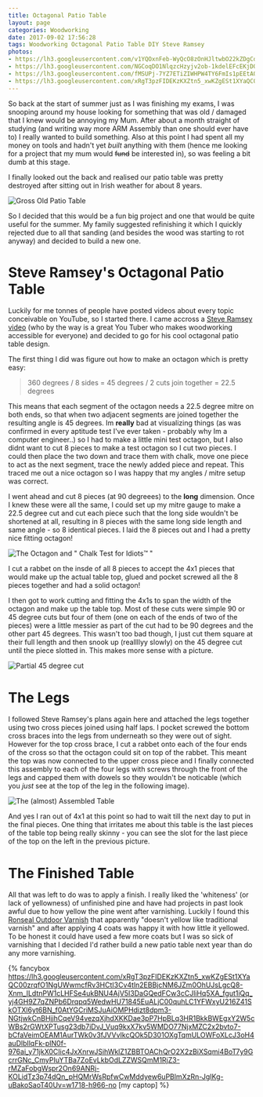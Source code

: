 ```yaml
---
title: Octagonal Patio Table
layout: page
categories: Woodworking
date: 2017-09-02 17:56:28
tags: Woodworking Octagonal Patio Table DIY Steve Ramsey
photos: 
- https://lh3.googleusercontent.com/v1YQOxnFeb-WyQcO8zOnHJltwbO22kZDgCdVX69BNYpgsFGQxAKb2ak24K9lmmzWBn4cOxIKyA-hXL5e7Pv1KOcwQb1wrGxbBEjHTx5SasNJOb8FjPTReInVUzxXntcjVfjPjrQ8VdatKgmLSkuWpf63LWoIf0SHXxy2yfEIGSsMQKBfRWlCHRI-Mk5e3ZtKRH_RGPQ7NV9x2tKNHb_mJF92sCdT5t8ikocWOOWgsviHGuP1Z87u11xW_RWI3vyCd57-zouGKSdAF3m8JGl-D9RJRsii7DJ599zXENqcjCzNZOn4fsMet_NlPEN2IWbF0lmVSiNP-YgnclOMV3K1M4uyRt9KPqRyuyyZ9laKXOSiVZ_rJ7Um5GjS96usth0PJiO8tHUOyjrwV4qlzj8xNOLuzd-ui-N_RxMzFbuyiDNyQI_y4949S6m_UWS8WiYeTH9nEi14i6D6H9QaU_ytsvSZ-nXH_VOkM5aFBBulN2fz_r5TtYqNzW-1s0EQD2tPiBwBw_fb3Lc7dtrdyFELo4tCexJxHLzUZCSn_YT4eVFlhj5Rk8QNkOr1ms_HJz3LlYQxreSSXgT_hmzPKis2l3cZAxtAkX0bNRgErtD1gBVgaNG-o6Ic=w1718-h966-no
- https://lh3.googleusercontent.com/NGCoqDO1NlqzcHzyjv2ob-1kdelEFcEKjDQjnxV9GDkQb-VmgdIjHf_5dZ5HwjzFhL1PtYy5EnW7Q4Ay2HlF_bzYpZicnU_MApevNlrYTxZLc0yAyKX0sCtAg0VeH39Ie5n99lEU0tI2IgWltLBM03qhMheeqOtdPexj3e8WWMq6D_jQrK9zXeWLRTOEdCV6L0MJ3HZhcMexvVP8-WHcs2_3XaqQsF7mV5neGzgzO_su6I6byA1xMfsyA-s_X9lNF7BUzCdUu8FOLT2vgGNcjkOFHCjVgn_sQGHAdLydOjbUoBLOx43nlev3SP6OA1xeC5dzMIjkKOacTsmzIj-w5ikOKzmsPWqzH8fSHalwi47RsjmqYjLWJTTwHZ0jmyfmqttmGX60N0CN4-wXHy6S5Dsz8wiGlXRcRROZzjpYM5BMwFanf16mkVHr3xlv6HlFj0h_6SJWTChk9hPuh0lt7MY57cv8qwWitYTxKzYc-GUHEiNmnF_gb_KgTRFTW4cdz3wroQUzwqS-t-Exu4CCVDeNJ1h5JzKvE_IwDopLc3j9Qlrs4HW36mavNSAXsuAYkG9XAPmCbmRLGWTZbgCV4gT526yQzKxCAaHPmkQWDMw4OE9keTlv=w1718-h966-no
- https://lh3.googleusercontent.com/fMSUPj-7YZ7ETiZIWHPW4TY6FmIs1pEEtAQBsZ20eTXhVVga24hU1zivQxwxryp0ATvRY3SiM6E2r3TEggMHob_PBBKA0ONb2HLwvEv8Gdq6lhuyq942gSyS9PQOkDwYBRW9hwKcVst32jJRcBMlnOXb74aA-yEWSwXZYi0oo9mOD7Qbhpq32UBExQ6fRiyVOffjxp_yE4pDu789Cf273dTQbWqosAJTNJbse_oc1glmnZdDofwtgBKWVd0rqjzZ3BXTB2jj5BRY3KZTqY7N3sK9gjXRIl5G-yHO_NYMKOmSgED70-73H4dGdEP2EgFCzuhYbS9EV_urFcf6r6trkCilBcETRm2r9QhwHT1xquxdZxOXVMDd5ipiTpQBo9UQKk62eJWLmJco0mEQTdIG7b_3gugbgdupG-_d-_Y39OdN0xGG3PSlOzB9iixZvcguhxH5PFxINoU7IcSZJdpeGfr-gDABPFn97RvuXxUz3zmmqPM3slRclOv87yTYY0O77oT8c9el6zN-x4yZZKUj39jPBf4dsUlSsSjPgj720LLpa5rYzRNqdlNVXFEDn56kFkaQgjuVygEI7mLJWrqwwB7XXLOWAokTGMqOdxp8IynEZpLKM6vp=w1718-h966-no
- https://lh3.googleusercontent.com/xRgT3pzFIDEKzKXZtn5_xwKZgESt1XYaQC00zrqfO1NgUWwmcfRv3HCtI3Cv4tln2EBBjcNM6JZm0OhUJsLgcQ8-Xnm_ILdtnPW1cLHFSe4ukBNU4AjV5I3DaGQedFCw3cCJliHq5XA_fgut1iQq_yj4GH9Z7qZNPb6Drqpq5WedwHU71845EuALjC00quhLC1YFWxyU216Z41SkOTXl6yt6BN_f0AtYGCriMSJuAiOMPHdizt8dpm3-NGtjwkCnBHjjhCqeV94vezqXjhdXKKDae3pP7HpBLq3HR1BkkBWEgxY2W5cWBs2rGWtXPTusg23db7iDvJ_Vuq9kxX7kv5WMDO77NjxMZC2x2bvto7-bCfaVeimOEAM1AurTWk0v3fJVVvIkcQOk5D301OXgTqmULOWFoXLcJ3oH4auDlbIlqFk-pIN0f-976ai_y71jkX0CIic4JxXnrwJSihWklZ1ZBBTOAChQrO2X2zBiXSqmi4BoT7y9GcrrGNc_CmyPIuYTBa7ZoEvLkbOdLZZWSQmM1RjZ3-rMZaFobgWspr2On69ANRj-KOLidTz3p74dQn_pHQMrWsRpfwCwMddyew6uPBlmXzRn-JgIKg-uBakoSaoT40Uv=w1718-h966-no
---
```

So back at the start of summer just as I was finishing my exams, I was snooping around my house looking for something that was old / damaged that I knew would be annoying my Mum. After about a month straight of studying (and writing way more ARM Assembly than one should ever have to) I really wanted to build something. Also at this point I had spent all my money on tools and hadn't yet *built* anything with them (hence me looking for a project that my mum would ~~fund~~ be interested in),  so was feeling a bit dumb at this stage. 

I finally looked out the back and realised our patio table was pretty destroyed after sitting out in Irish weather for about 8 years. 

![Gross Old Patio Table](https://lh3.googleusercontent.com/SSKOnFgrtCUrf1JPv_h2njt_hvh651iPEVmSjYdBUIlhdyuqFmBwn4uDnDSg-S7l3N7dT6Yx463-YnOD4Fq9Z7CUbFkPJKhUYz6ACmyxsN2R_n7Y6bIsNdAitFwrKOx6QtfGcffLnxBVGGgKsC3X6Gaxh-HrcCHfPeBIUcUMoPG4_ijBPt-I3yqjoSuYVcWjn179Al6hJ8lUxXYVmIUxzjT9qeRfLUl8Y4_v_um4K0GJtWseTLQYpUsXnfYL6H_pzyb9IADG2NyEtRu45xoAi3OdlRvIxPA_h_hi42JghEf1S_2wmJdcVQAdrUEF-ZG_90l62gCwRbIxlp2-Z5QAcLpbGRF-oEO0mVI3sgtUIsUERq-dHvpdQJ69m36G1aRFJqAbqycxb90uO0hhjpMbcrFFE42vkfmYt1S5Mu22WNw_f3by25-xAPxgOYkQrL7fAFU5BWczlzY79bTUPZAT5nlt_maZWijHLBvtbVJugtH7IbQvZ8JlVnEAuODaZ50uTAS4lFNO17SE2-W057iBZcGJJlmuF4gYOAI6wATaHV5xAEdf1QytiLClv24EOa9y1uENN8Ez6og=s1560-w1560-h878-no)

So I decided that this would be a fun big project and one that would be quite useful for the summer. My family suggested refinishing it which I quickly rejected due to all that sanding (and besides the wood was starting to rot anyway) and decided to build a new one.


# Steve Ramsey's Octagonal Patio Table
Luckily for me tonnes of people have posted videos about every topic conceivable on YouTube, so I started there. I came accross a [Steve Ramsey video](https://www.youtube.com/watch?v=DPIfzyXd9Hg) (who by the way is a great You Tuber who makes woodworking accessible for everyone) and decided to go for his cool octagonal patio table design.

The first thing I did was figure out how to make an octagon which is pretty easy: 
> 360 degrees / 8 sides = 45 degrees / 2 cuts join together = 22.5 degrees

This means that each segment of the octagon needs a 22.5 degree mitre on both ends, so that when two adjacent segments are joined together the resulting angle is 45 degrees. Im **really** bad at visualizing things (as was confirmed in every aptitude test I've ever taken - probably why Im a computer engineer..) so I had to make a little mini test octagon, but I also didnt want to cut 8 pieces to make a test octagon so I cut two pieces. I could then place the two down and trace them with chalk, move one piece to act as the next segment, trace the newly added piece and repeat. This traced me out a nice octagon so I was happy that my angles / mitre setup was correct.

I went ahead and cut 8 pieces (at 90 degreees) to the **long** dimension. Once I knew these were all the same, I could set up my mitre gauge to make a 22.5 degree cut and cut each piece such that the long side wouldn't be shortened at all, resulting in 8 pieces with the same long side length and same angle - so 8 identical pieces. I laid the 8 pieces out and I had a pretty nice fitting octagon!

![The Octagon and " Chalk Test for Idiots&trade; "](https://lh3.googleusercontent.com/8VM_xAk1Pt8qTHIk-C86V3PBXj3mKowsGwYLadlNeFD53RB1HGVkCnOUV4fUOf7k7DXOqi2DrSlHYCKFDSB2pJPOhG19PLWCCOkuzKVbFyXIFla4adeNiMMeJ9gCMy1bDprJROkhmj4qCmRONoMNTWD17ixb9m9cSM4WEzhbRiJYtj2G4VsT2WrW2ut8rFfgDZDpjHru_mS8bw6UjYOiK67pTdSpX32GqRw3pDP62FOucnb25AUMskszalZ0m172TAwy0R3Bc0Rd7U86m2cGIpYVZnEIyQSZrdmpbQRog5duNVKR81XU3JnbpS8JlMGI7zb31SkTUjLBcsNdEKyjS_4ydgslMNDXannJtlxc-EcBKN2Q3sWA1TaC3RTw0BsCQ2W9ZVKbytp2xZyDQPCfjSHJha08MEskC9tyrXq5_mOUTNC4dmLzfkYjyxbyxDFjg8dAxiVhvEm9SIc9EoMDk0JK0U2gf2Z7NilJvbW2mT7wBF022ZbL3UlpaOqzQdY28rc7KCDglh8kI7L2YiZWg8rSk5DhUFWOH4l6SgknEMOO7Za7gWu7qCvMLzxja-G76mYxJMpplq89_eU72g5SSK9M9uqUH0OH9dZQ__fAD7xh_QNL-G49=w1560-h878-no)

I cut a rabbet on the insde of all 8 pieces to accept the 4x1 pieces that would make up the actual table top, glued and pocket screwed all the 8 pieces together and had a solid octagon!

I then got to work cutting and fitting the 4x1s to span the width of the octagon and make up the table top. Most of these cuts were simple 90 or 45 degree cuts but four of them (one on each of the ends of two of the pieces) were a little messier as part of the cut had to be 90 degrees and the other part 45 degrees. This wasn't too bad though, I just cut them square at their full length and then snook up (reallllyy slowly) on the 45 degree cut until the piece slotted in. This makes more sense with a picture.

 ![Partial 45 degree cut](https://lh3.googleusercontent.com/R8CrDX7vnhhjUdmd3BgM6SGLhKi4jjJwmvOEwaYY-YEI76QDqpfCKWoiDN4NXClajSAce5gP4Vmy1LEyHFpaoh0aZJuccfrVA279Z2HXH8gH63kSPBPLzkWBHcIyqHR7YVbIueIBDhyE6RC5uz6SBQcsoXgx_VtOtJFDCXv3k33-MqjJnOOO2nUYUrjHe8soV-2Qa8mHMcaoy8NCK7YdhV3_7BQz2xcDqs9Rf0X_BAXF63wSglPBIBfkAhQUOih5FltLg0EnPPuq-Rfdjz7NLIBDkEIoCjSqI2Y2ZsxOCYsVvwL4QtQbDB6mwrfH0PI-KET_aNjxAr6V1TFrPRg-FE1z550rCcR07iLWb_9gxHVX5tWpd_XzRMAp9ZbIHDaR14YMCm8uHP8kXoiRX3SO9ynYNMVPqaRVPZTTeAfr6bhr409m0Ub-AR0rCC419B7scVN35Qd3z9Y2o5IpK8xT93_MwINZPp0yb-Vpl1WPkIVjl3kPW0Q4yZeyAW7r9w-gKTlDt75Q28ZV5qv5rxEhZU6oC8mFc-MLpYiic9eiiN8hmxEhCuyRwqHy3lIdHu5B6nVIZu7rfO6UFaXu83JXj2SiXJFnlIrvOGN1ZLFv1LW-VurgrZqY=w1200-h715-no)

 # The Legs
 I followed Steve Ramsey's plans again here and attached the legs together using two cross pieces joined using half laps. I pocket screwed the bottom cross braces into the legs from underneath so they were out of sight. However for the top cross brace, I cut a rabbet onto each of the four ends of the cross so that the octagon could sit on top of the rabbet. This meant the top was now connected to the upper cross piece and I finally connected this assembly to each of the four legs with screws through the front of the legs and capped them with dowels so they wouldn't be noticable (which you *just* see at the top of the leg in the following image).

 ![The (almost) Assembled Table](https://lh3.googleusercontent.com/_mCDYeodRIk98uGH1KEssDOc1qRsMogiSeEs5Q6CahvmWvdwVD2horlxU7X5i-NnNlYsEF-rXpJBCWwy_Ku-B-KrjEIaeFWqORqIr0vax6Ga8TnX4oi-lkE_Sw0Ojrm5aWQZlN2oQPvJ8sA-pXVeuuYD8eBfMTVmU8yJPp1jeEJEXM7c1QFp_IBVbQ_C9V-rEKkfIyMJ4OXdcAHyVh9nbuqLK7V_dxC9-EZM0oICHuIut5SiSrcpHNSefve5YgvF1g6NNHC0n3yTIclCNwhdqp3yZfNiWdV3XXFEn_JEsVPj5bQlQsu2y5naLLf7K_A6r0g0KURGE09wo6T9ilOJw4uP75jRE07Ae3dcJbL8TCEMMjRj6QrD9Lwe-Z2hix8yj8xrAhLHxpxFu8HE0WPZOmB_W-Jmor07wliULAK0Hpvc2U3WIGfo-KR70_IGzTiIYqSbNmmRp321EsaxjgJzqtnkXioIXgU1KPmCfkhrQrtXqGWcmB8QCoXH0-0MqRkhFCNjeY_yOKAOD4GcA8qkmrei91i2fwSEMbrXW8q5dpHConKxbqkMBKadz-mmv31cYakHnqve6tCRF6nSOya1u60s2ViZlHyZ4KRXTmxydqii6S0naHVT=w1718-h966-no)

 And yes I ran out of 4x1 at this point so had to wait till the next day to put in the final pieces. 
 One thing that irritates me about this table is the last pieces of the table top being really skinny - you can see the slot for the last piece of the top on the left in the previous picture.


 # The Finished Table
 All that was left to do was to apply a finish. I really liked the 'whiteness' (or lack of yellowness) of unfinished pine and have had projects in past look awful due to how yellow the pine went after varnishing. Luckily I found this [Ronseal Outdoor Varnish](http://www.ronseal.co.uk/home/exterior-doors-and-windows/outdoor-varnish/) that apparently "doesn't yellow like traditional varnish" and after applying 4 coats was happy it with how little it yellowed. To be honest it could have used a few more coats but I was so sick of varnishing that I decided I'd rather build a new patio table next year than do any more varnishing.

{% fancybox https://lh3.googleusercontent.com/xRgT3pzFIDEKzKXZtn5_xwKZgESt1XYaQC00zrqfO1NgUWwmcfRv3HCtI3Cv4tln2EBBjcNM6JZm0OhUJsLgcQ8-Xnm_ILdtnPW1cLHFSe4ukBNU4AjV5I3DaGQedFCw3cCJliHq5XA_fgut1iQq_yj4GH9Z7qZNPb6Drqpq5WedwHU71845EuALjC00quhLC1YFWxyU216Z41SkOTXl6yt6BN_f0AtYGCriMSJuAiOMPHdizt8dpm3-NGtjwkCnBHjjhCqeV94vezqXjhdXKKDae3pP7HpBLq3HR1BkkBWEgxY2W5cWBs2rGWtXPTusg23db7iDvJ_Vuq9kxX7kv5WMDO77NjxMZC2x2bvto7-bCfaVeimOEAM1AurTWk0v3fJVVvIkcQOk5D301OXgTqmULOWFoXLcJ3oH4auDlbIlqFk-pIN0f-976ai_y71jkX0CIic4JxXnrwJSihWklZ1ZBBTOAChQrO2X2zBiXSqmi4BoT7y9GcrrGNc_CmyPIuYTBa7ZoEvLkbOdLZZWSQmM1RjZ3-rMZaFobgWspr2On69ANRj-KOLidTz3p74dQn_pHQMrWsRpfwCwMddyew6uPBlmXzRn-JgIKg-uBakoSaoT40Uv=w1718-h966-no [my captop] %}
